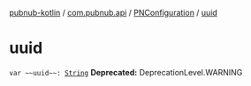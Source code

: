 [pubnub-kotlin](../../index.md) / [com.pubnub.api](../index.md) / [PNConfiguration](index.md) / [uuid](./uuid.md)

# uuid

`var ~~uuid~~: `[`String`](https://kotlinlang.org/api/latest/jvm/stdlib/kotlin/-string/index.html)
**Deprecated:** DeprecationLevel.WARNING

